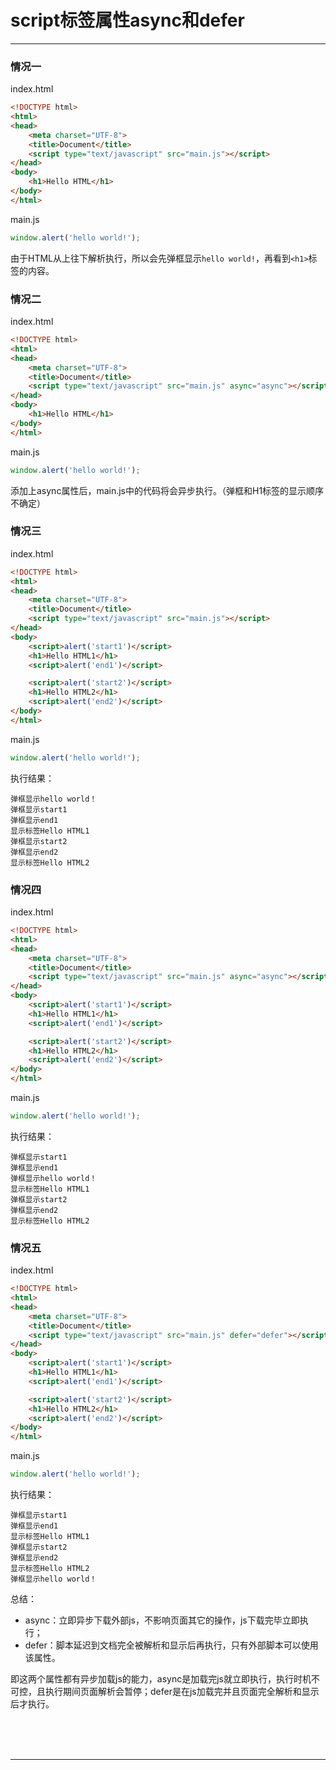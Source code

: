 # script标签属性async和defer

---

### 情况一

index.html

~~~html
<!DOCTYPE html>
<html>
<head>
	<meta charset="UTF-8">
	<title>Document</title>
	<script type="text/javascript" src="main.js"></script>
</head>
<body>
	<h1>Hello HTML</h1>
</body>
</html>
~~~

main.js

~~~javascript
window.alert('hello world!');
~~~

由于HTML从上往下解析执行，所以会先弹框显示`hello world!`，再看到`<h1>`标签的内容。

### 情况二

index.html

~~~html
<!DOCTYPE html>
<html>
<head>
	<meta charset="UTF-8">
	<title>Document</title>
	<script type="text/javascript" src="main.js" async="async"></script>
</head>
<body>
	<h1>Hello HTML</h1>
</body>
</html>
~~~

main.js

~~~javascript
window.alert('hello world!');
~~~

添加上async属性后，main.js中的代码将会异步执行。（弹框和H1标签的显示顺序不确定）

### 情况三

index.html

~~~html
<!DOCTYPE html>
<html>
<head>
	<meta charset="UTF-8">
	<title>Document</title>
	<script type="text/javascript" src="main.js"></script>
</head>
<body>
	<script>alert('start1')</script>
	<h1>Hello HTML1</h1>
	<script>alert('end1')</script>

	<script>alert('start2')</script>
	<h1>Hello HTML2</h1>
	<script>alert('end2')</script>
</body>
</html>
~~~

main.js

~~~javascript
window.alert('hello world!');
~~~

执行结果：

~~~plaintext
弹框显示hello world！
弹框显示start1
弹框显示end1
显示标签Hello HTML1
弹框显示start2
弹框显示end2
显示标签Hello HTML2
~~~

### 情况四

index.html

~~~html
<!DOCTYPE html>
<html>
<head>
	<meta charset="UTF-8">
	<title>Document</title>
	<script type="text/javascript" src="main.js" async="async"></script>
</head>
<body>
	<script>alert('start1')</script>
	<h1>Hello HTML1</h1>
	<script>alert('end1')</script>

	<script>alert('start2')</script>
	<h1>Hello HTML2</h1>
	<script>alert('end2')</script>
</body>
</html>
~~~

main.js

~~~javascript
window.alert('hello world!');
~~~

执行结果：

~~~plaintext
弹框显示start1
弹框显示end1
弹框显示hello world！
显示标签Hello HTML1
弹框显示start2
弹框显示end2
显示标签Hello HTML2
~~~

### 情况五

index.html

~~~html
<!DOCTYPE html>
<html>
<head>
	<meta charset="UTF-8">
	<title>Document</title>
	<script type="text/javascript" src="main.js" defer="defer"></script>
</head>
<body>
	<script>alert('start1')</script>
	<h1>Hello HTML1</h1>
	<script>alert('end1')</script>

	<script>alert('start2')</script>
	<h1>Hello HTML2</h1>
	<script>alert('end2')</script>
</body>
</html>
~~~

main.js

~~~javascript
window.alert('hello world!');
~~~

执行结果：

~~~plaintext
弹框显示start1
弹框显示end1
显示标签Hello HTML1
弹框显示start2
弹框显示end2
显示标签Hello HTML2
弹框显示hello world！
~~~

总结：

* async：立即异步下载外部js，不影响页面其它的操作，js下载完毕立即执行；
* defer：脚本延迟到文档完全被解析和显示后再执行，只有外部脚本可以使用该属性。

即这两个属性都有异步加载js的能力，async是加载完js就立即执行，执行时机不可控，且执行期间页面解析会暂停；defer是在js加载完并且页面完全解析和显示后才执行。



<br/><br/><br/>

---

